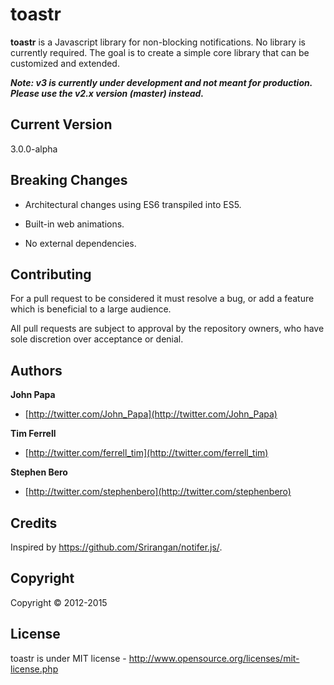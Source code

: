 # toastr
**toastr** is a Javascript library for non-blocking notifications. No library is currently required. The goal is to create a simple core library that can be customized and extended.

***Note: v3 is currently under development and not meant for production. Please use the v2.x version (master) instead.***

## Current Version
3.0.0-alpha

## Breaking Changes

+ Architectural changes using ES6 transpiled into ES5.

+ Built-in web animations.

+ No external dependencies.

## Contributing

For a pull request to be considered it must resolve a bug, or add a feature which is beneficial to a large audience.

All pull requests are subject to approval by the repository owners, who have sole discretion over acceptance or denial.

## Authors
**John Papa**

+ [http://twitter.com/John_Papa](http://twitter.com/John_Papa)

**Tim Ferrell**

+ [http://twitter.com/ferrell_tim](http://twitter.com/ferrell_tim)

**Stephen Bero**

+ [http://twitter.com/stephenbero](http://twitter.com/stephenbero)

## Credits
Inspired by https://github.com/Srirangan/notifer.js/.

## Copyright
Copyright © 2012-2015

## License
toastr is under MIT license - http://www.opensource.org/licenses/mit-license.php

